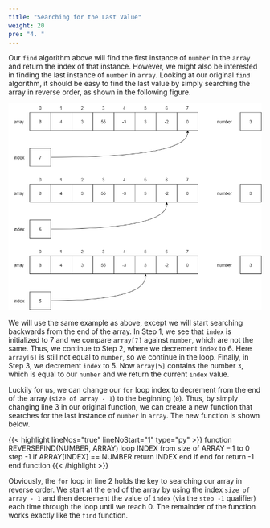 ```yaml
---
title: "Searching for the Last Value"
weight: 20
pre: "4. "
---
```


Our `find` algorithm above will find the first instance of `number` in the `array` and return the index of that instance. However, we might also be interested in finding the last instance of `number` in `array`. Looking at our original `find` algorithm, it should be easy to find the last value by simply searching the array in reverse order, as shown in the following figure.

![Linear Search Last Value](/images/7/7.4.linearreverse.png)
 
We will use the same example as above, except we will start searching backwards from the end of the array. In Step 1, we see that `index` is initialized to 7 and we compare `array[7]` against `number`, which are not the same. Thus, we continue to Step 2, where we decrement `index` to 6. Here `array[6]` is still not equal to `number`, so we continue in the loop. Finally, in Step 3, we decrement `index` to 5. Now `array[5]` contains the number `3`, which is equal to our `number` and we return the current `index` value.

Luckily for us, we can change our `for` loop index to decrement from the end of the array (`size of array - 1`) to the beginning (`0`). Thus, by simply changing line 3 in our original function, we can create a new function that searches for the last instance of `number` in `array`. The new function is shown below.

{{< highlight lineNos="true" lineNoStart="1" type="py" >}}
function REVERSEFIND(NUMBER, ARRAY)
    loop INDEX from size of ARRAY – 1 to 0 step -1
        if ARRAY[INDEX] == NUMBER
            return INDEX
        end if
    end for
    return -1
end function
{{< /highlight >}}

Obviously, the `for` loop in line 2 holds the key to searching our array in reverse order. We start at the end of the array by using the index `size of array - 1` and then decrement the value of `index` (via the `step -1` qualifier) each time through the loop until we reach 0. The remainder of the function works exactly like the `find` function.
